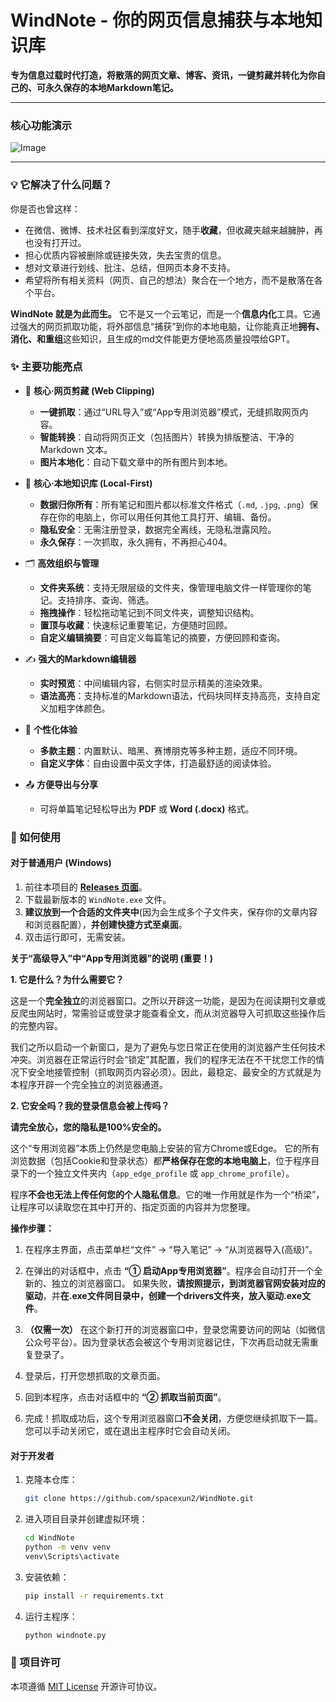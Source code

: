 #  WindNote - 你的网页信息捕获与本地知识库

**专为信息过载时代打造，将散落的网页文章、博客、资讯，一键剪藏并转化为你自己的、可永久保存的本地Markdown笔记。**

---

### 核心功能演示

![Image](https://github.com/user-attachments/assets/f44ded36-9841-4879-94f7-bb20de91f0e8)

---

### 💡 它解决了什么问题？

你是否也曾这样：

* 在微信、微博、技术社区看到深度好文，随手**收藏**，但收藏夹越来越臃肿，再也没有打开过。
* 担心优质内容被删除或链接失效，失去宝贵的信息。
* 想对文章进行划线、批注、总结，但网页本身不支持。
* 希望将所有相关资料（网页、自己的想法）聚合在一个地方，而不是散落在各个平台。

**WindNote 就是为此而生。** 它不是又一个云笔记，而是一个**信息内化**工具。它通过强大的网页抓取功能，将外部信息“捕获”到你的本地电脑，让你能真正地**拥有、消化、和重组**这些知识，且生成的md文件能更方便地高质量投喂给GPT。

### ✨ 主要功能亮点

* 🚀 **核心·网页剪藏 (Web Clipping)**
  * **一键抓取**：通过“URL导入”或“App专用浏览器”模式，无缝抓取网页内容。
  * **智能转换**：自动将网页正文（包括图片）转换为排版整洁、干净的 Markdown 文本。
  * **图片本地化**：自动下载文章中的所有图片到本地。

* 🧠 **核心·本地知识库 (Local-First)**
  * **数据归你所有**：所有笔记和图片都以标准文件格式（`.md`, `.jpg`, `.png`）保存在你的电脑上，你可以用任何其他工具打开、编辑、备份。
  * **隐私安全**：无需注册登录，数据完全离线，无隐私泄露风险。
  * **永久保存**：一次抓取，永久拥有，不再担心404。

* 🗂️ **高效组织与管理**
  * **文件夹系统**：支持无限层级的文件夹，像管理电脑文件一样管理你的笔记。支持排序、查询、筛选。
  * **拖拽操作**：轻松拖动笔记到不同文件夹，调整知识结构。
  * **置顶与收藏**：快速标记重要笔记，方便随时回顾。
  * **自定义编辑摘要**：可自定义每篇笔记的摘要，方便回顾和查询。

* ✍️ **强大的Markdown编辑器**
  * **实时预览**：中间编辑内容，右侧实时显示精美的渲染效果。
  * **语法高亮**：支持标准的Markdown语法，代码块同样支持高亮，支持自定义加粗字体颜色。

* 🎨 **个性化体验**
  * **多款主题**：内置默认、暗黑、赛博朋克等多种主题，适应不同环境。
  * **自定义字体**：自由设置中英文字体，打造最舒适的阅读体验。

* 📤 **方便导出与分享**
  * 可将单篇笔记轻松导出为 **PDF** 或 **Word (.docx)** 格式。

### 🚀 如何使用

#### 对于普通用户 (Windows)

1.  前往本项目的 **[Releases 页面](https://github.com/spacexun2/WindNote/releases)**。 
2.  下载最新版本的 `WindNote.exe` 文件。
3.  **建议放到一个合适的文件夹中**(因为会生成多个子文件夹，保存你的文章内容和浏览器配置），**并创建快捷方式至桌面**。
4.  双击运行即可，无需安装。



 **关于“高级导入”中“App专用浏览器”的说明 (重要！)** 

 **1. 它是什么？为什么需要它？** 

这是一个**完全独立**的浏览器窗口。之所以开辟这一功能，是因为在阅读期刊文章或反爬虫网站时，常需验证或登录才能查看全文，而从浏览器导入可抓取这些操作后的完整内容。

我们之所以启动一个新窗口，是为了避免与您日常正在使用的浏览器产生任何技术冲突。浏览器在正常运行时会“锁定”其配置，我们的程序无法在不干扰您工作的情况下安全地接管控制（抓取网页内容必须）。因此，最稳定、最安全的方式就是为本程序开辟一个完全独立的浏览器通道。 

**2. 它安全吗？我的登录信息会被上传吗？** 

**请完全放心，您的隐私是100%安全的。** 

这个“专用浏览器”本质上仍然是您电脑上安装的官方Chrome或Edge。 它的所有浏览数据（包括Cookie和登录状态）都**严格保存在您的本地电脑上**，位于程序目录下的一个独立文件夹内（`app_edge_profile` 或 `app_chrome_profile`）。 

程序**不会也无法上传任何您的个人隐私信息**。它的唯一作用就是作为一个“桥梁”，让程序可以读取您在其中打开的、指定页面的内容并为您整理。

 **操作步骤：** 

1.  在程序主界面，点击菜单栏“文件” -> “导入笔记” -> “从浏览器导入(高级)”。 

2. 在弹出的对话框中，点击 **“① 启动App专用浏览器”**。程序会自动打开一个全新的、独立的浏览器窗口。 如果失败，**请按照提示，到浏览器官网安装对应的驱动**，并**在.exe文件同目录中，创建一个drivers文件夹，放入驱动.exe文件**。
3. **（仅需一次）** 在这个新打开的浏览器窗口中，登录您需要访问的网站（如微信公众号平台）。因为登录状态会被这个专用浏览器记住，下次再启动就无需重复登录了。
4. 登录后，打开您想抓取的文章页面。 
5. 回到本程序，点击对话框中的 **“② 抓取当前页面”**。 
6. 完成！抓取成功后，这个专用浏览器窗口**不会关闭**，方便您继续抓取下一篇。您可以手动关闭它，或在退出主程序时它会自动关闭。

#### 对于开发者

1. 克隆本仓库：

   ```bash
   git clone https://github.com/spacexun2/WindNote.git
   ```

2. 进入项目目录并创建虚拟环境：

   ```bash
   cd WindNote
   python -m venv venv
   venv\Scripts\activate
   ```

3. 安装依赖：

   ```bash
   pip install -r requirements.txt
   ```

4. 运行主程序：

   ```bash
   python windnote.py
   ```

### 📄 项目许可

本项遵循 [MIT License](LICENSE) 开源许可协议。
